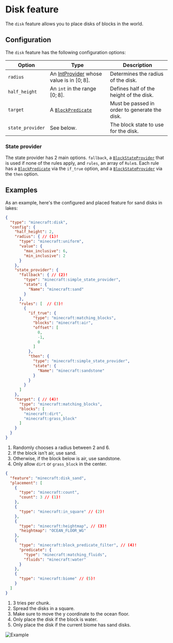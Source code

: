 # Disk feature

The `disk` feature allows you to place disks of blocks in the world.

## Configuration

The `disk` feature has the following configuration options:

| Option           | Type                                                                            | Description                                   |
|------------------|---------------------------------------------------------------------------------|-----------------------------------------------|
| `radius`         | An [IntProvider](../placed-feature.md#int-providers) whose value is in $[0;8]$. | Determines the radius of the disk.            |
| `half_height`    | An `int` in the range $[0;8]$.                                                  | Defines half of the height of the disk.       |
| `target`         | A [`BlockPredicate`](../placed-feature.md#block-predicates)                     | Must be passed in order to generate the disk. |
| `state_provider` | See below.                                                                      | The block state to use for the disk.          |

### State provider

The state provider has 2 main options. `fallback`, a [`BlockStateProvider`](../../block-state-provider.md) that is used
if none of the rules apply, and `rules`, an array of `Rule`s. Each rule has a [`BlockPredicate`](../placed-feature.md#block-predicates)
via the `if_true` option, and a [`BlockStateProvider`](../../block-state-provider.md) via the `then` option.

## Examples

As an example, here's the configured and placed feature for sand disks in lakes:

```json title="configured_feature/disk_sand.json"
{
  "type": "minecraft:disk",
  "config": {
    "half_height": 2,
    "radius": { // (1)!
      "type": "minecraft:uniform",
      "value": {
        "max_inclusive": 6,
        "min_inclusive": 2
      }
    },
    "state_provider": {
      "fallback": { // (2)!
        "type": "minecraft:simple_state_provider",
        "state": {
          "Name": "minecraft:sand"
        }
      },
      "rules": [  // (3)!
        {
          "if_true": {
            "type": "minecraft:matching_blocks",
            "blocks": "minecraft:air",
            "offset": [
              0,
              -1,
              0
            ]
          },
          "then": {
            "type": "minecraft:simple_state_provider",
            "state": {
              "Name": "minecraft:sandstone"
            }
          }
        }
      ]
    },
    "target": { // (4)!
      "type": "minecraft:matching_blocks",
      "blocks": [
        "minecraft:dirt",
        "minecraft:grass_block"
      ]
    }
  }
}
```

1. Randomly chooses a radius between 2 and 6.
2. If the block isn't air, use sand.
3. Otherwise, if the block below is air, use sandstone.
4. Only allow `dirt` or `grass_block` in the center.

```json title="placed_feature/disk_sand.json"
{
  "feature": "minecraft:disk_sand",
  "placement": [
    {
      "type": "minecraft:count",
      "count": 3 // (1)!
    },
    {
      "type": "minecraft:in_square" // (2)!
    },
    {
      "type": "minecraft:heightmap", // (3)!
      "heightmap": "OCEAN_FLOOR_WG"
    },
    {
      "type": "minecraft:block_predicate_filter", // (4)!
      "predicate": {
        "type": "minecraft:matching_fluids",
        "fluids": "minecraft:water"
      }
    },
    {
      "type": "minecraft:biome" // (5)!
    }
  ]
}
```

1. 3 tries per chunk.
2. Spread the disks in a square.
3. Make sure to move the y coordinate to the ocean floor.
4. Only place the disk if the block is water.
5. Only place the disk if the current biome has sand disks.

![Example](https://i.imgur.com/Hm94ziP.jpeg)